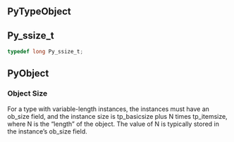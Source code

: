 ## PyTypeObject

## Py_ssize_t

```c
typedef long Py_ssize_t;
```

## PyObject

### Object Size
For a type with variable-length instances, the instances must have an ob_size field, and the instance size is tp_basicsize plus N times tp_itemsize, where N is the “length” of the object.
The value of N is typically stored in the instance’s ob_size field.
